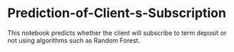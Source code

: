# Prediction-of-Client-s-Subscription
This notebook predicts whether the client will subscribe to term deposit or not using algorithms such as Random Forest. 
